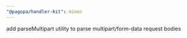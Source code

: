 ```yaml
---
"@pagopa/handler-kit": minor
---
```


add parseMultipart utility to parse multipart/form-data request bodies
